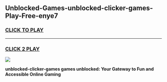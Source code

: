 
## Unblocked-Games-unblocked-clicker-games-Play-Free-enye7
<h3>
<a href="https://premium76.site?title=unblocked-clicker-games&ref=19M">CLICK TO PLAY</a></h3>
<hr>

<h3>
<a href="https://premium76.site?title=unblocked-clicker-games&ref=19M">CLICK 2 PLAY</a>
  
</h3>

<a href="https://premium76.site?title=unblocked-clicker-games&ref=19M"><img src="https://clearcache.store/games.png"></a>


**unblocked-clicker-games games unblocked: Your Gateway to Fun and Accessible Online Gaming**
